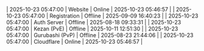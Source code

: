 | 2025-10-23 05:47:00 | Website | Online | 2025-10-23 05:46:57 |
| 2025-10-23 05:47:00 | Registration | Offline | 2025-09-09 16:40:23 |
| 2025-10-23 05:47:00 | Auth Server | Offline | 2025-08-18 09:33:31 |
| 2025-10-23 05:47:00 | Kezan (PvE) | Offline | 2025-10-11 12:51:30 |
| 2025-10-23 05:47:00 | Gurubashi (PvP) | Offline | 2025-08-23 21:44:06 |
| 2025-10-23 05:47:00 | Cloudflare | Online | 2025-10-23 05:46:57 |
